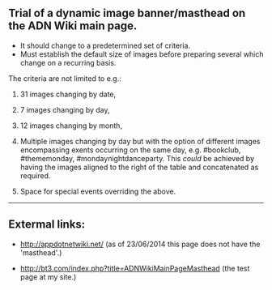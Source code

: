 Trial of a dynamic image banner/masthead on the ADN Wiki main page.
----

- It should change to a predetermined set of criteria.
- Must establish the default size of images before preparing several which change on a recurring basis.

The criteria are not limited to e.g.:

1. 31 images changing by date,

2. 7 images changing by day,

3. 12 images changing by month,

4. Multiple images changing by day but with the option of different images encompassing exents occurring on the same day, e.g.    #bookclub, #thememonday, #mondaynightdanceparty.
   This *could* be achieved by having the images aligned to the right of the table and concatenated as required.

5. Space for special events overriding the above.

----
Extermal links:
----
- http://appdotnetwiki.net/ (as of 23/06/2014 this page does not have the 'masthead'.)

- http://bt3.com/index.php?title=ADNWikiMainPageMasthead (the test page at my site.)
